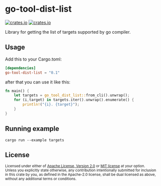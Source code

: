 # go-tool-dist-list

[![crates.io](https://img.shields.io/crates/v/go-tool-dist-list.svg)][`go-tool-dist-list`]
[![crates.io](https://img.shields.io/crates/d/go-tool-dist-list.svg)][`go-tool-dist-list`]

Library for getting the list of targets supported by go compiler.

## Usage

Add this to your Cargo.toml:

```toml
[dependencies]
go-tool-dist-list = "0.1"
```

after that you can use it like this:

```rust
fn main() {
    let targets = go_tool_dist_list::from_cli().unwrap();
    for (i,target) in targets.iter().unwrap().enumerate() {
        println!("{i}. {target}");
    }
}
```

## Running example

```console
cargo run --example targets
```

## License

<sup>
Licensed under either of <a href="LICENSE-APACHE">Apache License, Version
2.0</a> or <a href="LICENSE-MIT">MIT license</a> at your option.
</sup>

<br>

<sub>
Unless you explicitly state otherwise, any contribution intentionally submitted
for inclusion in this crate by you, as defined in the Apache-2.0 license, shall
be dual licensed as above, without any additional terms or conditions.
</sub>

[`go-tool-dist-list`]: https://crates.io/crates/go-tool-dist-list
